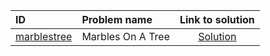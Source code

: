| ID | Problem name | Link to solution |
|:---|:---|:---:|
| [marblestree](https://open.kattis.com/problems/marblestree) | Marbles On A Tree | [Solution](https://github.com/versenyi98/kattis-solutions/tree/main/solutions/Marbles%20On%20A%20Tree)|
